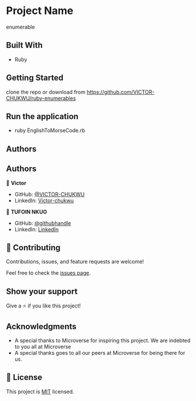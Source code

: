 # Project Name
enumerable

## Built With

- Ruby

## Getting Started


clone the repo or download from https://github.com/VICTOR-CHUKWU/ruby-enumerables
## Run the application
- ruby EnglishToMorseCode.rb

## Authors

## Authors
👤 **Victor**



- GitHub: [@VICTOR-CHUKWU](https://github.com/VICTOR-CHUKWU)
- LinkedIn: [Victor-chukwu](https://www.linkedin.com/in/victor-chukwu-95a020143)

👤 **TUFOIN NKUO**

- GitHub: [@githubhandle](https://github.com/tufoinnkuo10)
- LinkedIn: [LinkedIn](https://www.linkedin.com/in/tufoin-nkuo/)


## 🤝 Contributing

Contributions, issues, and feature requests are welcome!

Feel free to check the [issues page](../../issues).

## Show your support

Give a ⭐️ if you like this project!

## Acknowledgments

- A special thanks to Microverse for inspiring this project. We are indebted to you all at Microverse
- A special thanks goes to all our peers at Microverse for being there for us.

## 📝 License

This project is [MIT](./MIT.md) licensed.